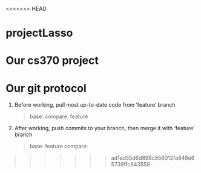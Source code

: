 <<<<<<< HEAD
# projectLasso
Our cs370 project
=======
# Our git protocol
1) Before working, pull most up-to-date code from ‘feature’ branch
   > base: <your initials>     compare: feature

2) After working, push commits to your branch, then merge it with ‘feature’ branch
   > base: feature     compare: <your initials>
>>>>>>> ad1ed55d6d898c856012fa848e65739ffc843559
